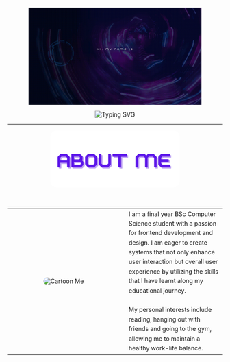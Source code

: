 <p align="center">
  <img src="pics/banner.gif" alt="Name Banner" style="max-width:80%; height:auto; display:block; margin:0 auto;" />
</p>

<!-- TYPING EFFECT (SVG) -->
<p align="center">
  <img src="https://readme-typing-svg.demolab.com?font=Fira+Code&weight=700&size=36&duration=2800&pause=900&color=7C3AED&center=true&vCenter=true&width=900&lines=Full+Stack+Developer;Frontend-Designer;UI/UX+Engineer" alt="Typing SVG" />
</p>

<hr/>

<div align="center">
  <img src="pics/1.png" alt="About Me" width="60%" style="border-radius:14px;" />
  <p>&nbsp;</p>
</div>

<table align="center">
  <tr>
    <td align="center" width="250">
      <img src="pics/cartoon_typing.gif" alt="Cartoon Me" width="240" style="border-radius:12px;" />
    </td>
    <td align="left" style="vertical-align: top; padding-left: 20px; line-height: 1.6;">
      I am a final year BSc Computer Science student with a passion for frontend development and design. I am eager to create systems that not only 
      enhance user interaction but overall user experience by utilizing the skills that I have learnt along my educational journey. <br><br>
      My personal interests include reading, hanging out with friends and going to the gym, allowing me to maintain a healthy work-life balance.
    </td>
  </tr>
</table>

